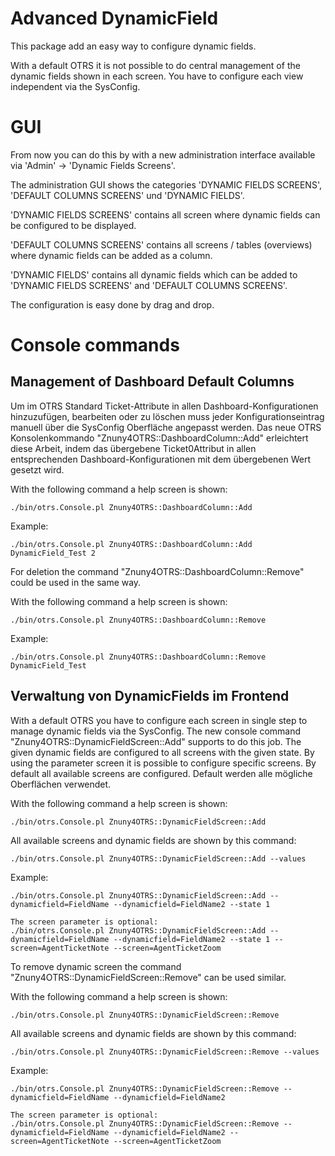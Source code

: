# Advanced DynamicField

This package add an easy way to configure dynamic fields.

With a default OTRS it is not possible to do central management of the dynamic fields shown in each screen. You have to configure each view independent via the SysConfig.

# GUI

From now you can do this by with a new administration interface available via 'Admin' -> 'Dynamic Fields Screens'.

The administration GUI shows the categories 'DYNAMIC FIELDS SCREENS', 'DEFAULT COLUMNS SCREENS'  und 'DYNAMIC FIELDS'.

'DYNAMIC FIELDS SCREENS' contains all screen where dynamic fields can be configured to be displayed.

'DEFAULT COLUMNS SCREENS' contains all screens / tables (overviews) where dynamic fields can be added as a column.

'DYNAMIC FIELDS' contains all dynamic fields which can be added to 'DYNAMIC FIELDS SCREENS' and 'DEFAULT COLUMNS SCREENS'.

The configuration is easy done by drag and drop.


# Console commands

## Management of Dashboard Default Columns

Um im OTRS Standard Ticket-Attribute in allen Dashboard-Konfigurationen hinzuzufügen, bearbeiten oder zu löschen muss jeder Konfigurationseintrag manuell über die SysConfig Oberfläche angepasst werden. Das neue OTRS Konsolenkommando "Znuny4OTRS::DashboardColumn::Add" erleichtert diese Arbeit, indem das übergebene Ticket0Attribut in allen entsprechenden Dashboard-Konfigurationen mit dem übergebenen Wert gesetzt wird.

With the following command a help screen is shown:
```
./bin/otrs.Console.pl Znuny4OTRS::DashboardColumn::Add
```

Example:
```
./bin/otrs.Console.pl Znuny4OTRS::DashboardColumn::Add DynamicField_Test 2
```

For deletion the command "Znuny4OTRS::DashboardColumn::Remove" could be used in the same way.

With the following command a help screen is shown:
```
./bin/otrs.Console.pl Znuny4OTRS::DashboardColumn::Remove
```

Example:
```
./bin/otrs.Console.pl Znuny4OTRS::DashboardColumn::Remove DynamicField_Test
```

## Verwaltung von DynamicFields im Frontend

With a default OTRS you have to configure each screen in single step to manage dynamic fields via the SysConfig. The new console command "Znuny4OTRS::DynamicFieldScreen::Add" supports to do this job. The given dynamic fields are configured to all screens with the given state.
By using the parameter screen it is possible to configure specific screens. By default all available screens are configured.
Default werden alle mögliche Oberflächen verwendet.

With the following command a help screen is shown:
```
./bin/otrs.Console.pl Znuny4OTRS::DynamicFieldScreen::Add
```

All available screens and dynamic fields are shown by this command:
```
./bin/otrs.Console.pl Znuny4OTRS::DynamicFieldScreen::Add --values
```

Example:
```
./bin/otrs.Console.pl Znuny4OTRS::DynamicFieldScreen::Add --dynamicfield=FieldName --dynamicfield=FieldName2 --state 1

The screen parameter is optional:
./bin/otrs.Console.pl Znuny4OTRS::DynamicFieldScreen::Add --dynamicfield=FieldName --dynamicfield=FieldName2 --state 1 --screen=AgentTicketNote --screen=AgentTicketZoom
```



To remove dynamic screen the command "Znuny4OTRS::DynamicFieldScreen::Remove" can be used similar.

With the following command a help screen is shown:
```
./bin/otrs.Console.pl Znuny4OTRS::DynamicFieldScreen::Remove
```

All available screens and dynamic fields are shown by this command:
```
./bin/otrs.Console.pl Znuny4OTRS::DynamicFieldScreen::Remove --values
```

Example:
```
./bin/otrs.Console.pl Znuny4OTRS::DynamicFieldScreen::Remove --dynamicfield=FieldName --dynamicfield=FieldName2

The screen parameter is optional:
./bin/otrs.Console.pl Znuny4OTRS::DynamicFieldScreen::Remove --dynamicfield=FieldName --dynamicfield=FieldName2 --screen=AgentTicketNote --screen=AgentTicketZoom

```

